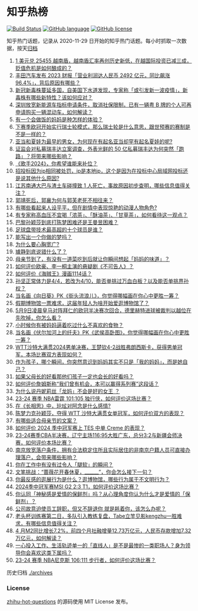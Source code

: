 # 知乎热榜
[![Build Status](https://github.com/ToWeLong/zhihu-hot-questions/workflows/CI/badge.svg)](https://github.com/ToWeLong/zhihu-hot-questions/actions)
[![GitHub language](https://img.shields.io/badge/language-golang-orange.svg)](https://golang.org/)
[![GitHub license](https://img.shields.io/github/license/ToWeLong/zhihu-hot-questions)](https://github.com/ToWeLong/zhihu-hot-questions/blob/main/LICENSE)

知乎热门话题，记录从 2020-11-29 日开始的知乎热门话题。每小时抓取一次数据，按天[归档](./archives)

<!-- BEGIN -->

1. [1 美元兑 25455 越南盾，越南盾汇率再创历史新低，在越国际投资已减三成，贬值危机是如何酿成的？](https://www.zhihu.com/question/655707420)
1. [丰田汽车发布 2023 财报「营业利润达人民币 2492 亿元，同比飙涨96.4%」，背后原因有哪些？](https://www.zhihu.com/question/655597551)
1. [新冠新毒株蔓延多国，自美国下水道发现，专家称「或引发新一波疫情」，新毒株有哪些新特性？该如何应对？](https://www.zhihu.com/question/655748279)
1. [深圳放宽新能源车指标申请条件，取消社保限制，已有一辆粤 B 牌的个人可再申请购买一辆混动车，如何解读？](https://www.zhihu.com/question/655664261)
1. [有一个会做饭的妈妈是种怎样的体验？](https://www.zhihu.com/question/655685204)
1. [下赛季欧冠开始实行瑞士轮模式，那么瑞士轮是什么意思，跟世预赛的赛制是不是一样的？](https://www.zhihu.com/question/655611941)
1. [亚当和夏娃为最早的男女，为何现在有起名亚当却罕有起名夏娃的呢?](https://www.zhihu.com/question/654570780)
1. [证监会对私募瑞丰达立案调查，外表光鲜的 50 亿私募瑞丰达为何突然「跑路」？将带来哪些影响？](https://www.zhihu.com/question/655709583)
1. [《歌手2024》，你希望谁能来补位？](https://www.zhihu.com/question/655714708)
1. [招投标因为ip相同被处罚，ip是本地ip，这个是因为在投标中心局域网投标还是说其他什么原因?](https://www.zhihu.com/question/655664715)
1. [江苏南通大巴与渣土车碰撞致 1 人死亡，事故原因初步查明，哪些信息值得关注？](https://www.zhihu.com/question/655562232)
1. [郭靖死后，郭襄为何与郭芙老死不相往来？](https://www.zhihu.com/question/575906777)
1. [有哪些看起来人设平平，但在剧情中表现惊艳的动漫人物角色?](https://www.zhihu.com/question/644484147)
1. [有专家称高血压不宜喝「浓茶」、「酥油茶」、「甘草茶」，如何看待这一观点？](https://www.zhihu.com/question/655348283)
1. [巴黎孙颖莎到底打陈梦困难还是王曼昱困难？](https://www.zhihu.com/question/655674292)
1. [足球盘带技术最高超的十个球员是谁？](https://www.zhihu.com/question/503845821)
1. [能写出一个你做的梦吗？](https://www.zhihu.com/question/648697352)
1. [为什么要心胸宽广?](https://www.zhihu.com/question/350674178)
1. [璩静到底说错什么了？](https://www.zhihu.com/question/655566766)
1. [母亲节到了，有没有一道菜吃到后就让你瞬间想起「妈妈的味道」？](https://www.zhihu.com/question/655685210)
1. [如何评价欧豪、李一桐主演的悬疑剧《不可告人》？](https://www.zhihu.com/question/655361513)
1. [如何评价《海贼王》漫画1114话？](https://www.zhihu.com/question/654764854)
1. [孙坚正常体力是4/4，若改为4/10，能否单挑过万血白板？以及能否单挑界孙权？](https://www.zhihu.com/question/620909217)
1. [当名画《向日葵》PK《街头流浪儿》，你觉得哪幅画在你心中更胜一筹？](https://www.zhihu.com/question/655435848)
1. [假期博物馆一票难求，这届年轻人为啥开始爱逛博物馆了？](https://www.zhihu.com/question/655326463)
1. [5月9日凌晨皇马对阵拜仁的欧冠半决赛次回合，德里赫特进球被裁判以越位在先吹掉，你怎么看？](https://www.zhihu.com/question/655446731)
1. [小时候你有被妈妈逼着吃过什么不喜欢的食物？](https://www.zhihu.com/question/655685206)
1. [当名画《伏尔加河上的纤夫》PK《武侯高卧图》，你觉得哪幅画在你心中更胜一筹？](https://www.zhihu.com/question/655435166)
1. [WTT沙特大满贯2024男单决赛，王楚钦4-2战胜弗朗西斯卡，获得男单冠军，本场比赛双方表现如何？](https://www.zhihu.com/question/655708655)
1. [作为孩子，哪个瞬间，你突然意识到妈妈其实不只是「我的妈妈」，而是她自己？](https://www.zhihu.com/question/655576655)
1. [如果父母长的好看那他们孩子一定也会长的好看吗？](https://www.zhihu.com/question/322833888)
1. [如何评价詹姆斯称“我们曾有机会，本可以赢得系列赛”这段话？](https://www.zhihu.com/question/655692815)
1. [为什么说丹妮莉丝「龙妈」不会是好的女王 ？](https://www.zhihu.com/question/323331625)
1. [23-24 赛季 NBA雷霆 101:105 独行侠，如何评价这场比赛？](https://www.zhihu.com/question/655720443)
1. [在《长相思》中，玱玹对阿念是什么感情?](https://www.zhihu.com/question/617953140)
1. [陈梦力克孙颖莎，夺得 WTT 沙特大满贯女单冠军，如何评价双方的表现？](https://www.zhihu.com/question/655706002)
1. [有哪些适合母亲节的文案？](https://www.zhihu.com/question/530146887)
1. [如何评价 2024 季中冠军赛上 TES 中单 Creme 的表现？](https://www.zhihu.com/question/655679311)
1. [23-24赛季CBA半决赛，辽宁主场116:95大胜广东，总分3:2与新疆会师决赛，如何评价本场比赛？](https://www.zhihu.com/question/655710294)
1. [南京放宽落户条件，拥有合法稳定住所且实际居住的非南京户籍人员可直接办理落户，会带来哪些影响？](https://www.zhihu.com/question/655684502)
1. [你在工作中有没有过令人「腿软」的瞬间？](https://www.zhihu.com/question/582624863)
1. [文笔挑战：“蔷薇花开春休夏，______”，你会怎么接下一句？](https://www.zhihu.com/question/655614890)
1. [你最反感的逛展行为是什么？逛博物馆，哪些行为属于不文明行为？](https://www.zhihu.com/question/655334650)
1. [2024季中冠军赛MSI G2 2:3 T1，如何评价这场比赛？](https://www.zhihu.com/question/655607071)
1. [你认同「神秘感是爱情的保鲜剂」吗？从心理角度你认为什么才是爱情的「保鲜剂」？](https://www.zhihu.com/question/655377109)
1. [公司故意迫使员工辞职，但又不辞退你 就是耗着你，该怎么办呢？](https://www.zhihu.com/question/655658643)
1. [老头杯训练赛第二日，多队引入教练复盘，Tabe立竿见影kengzhu一胜难求，有哪些信息值得关注？](https://www.zhihu.com/question/655540423)
1. [4 月M2同比增长7.2%，前四个月社融增量12.73万亿元，人民币存款增加7.32万亿元，如何解读？](https://www.zhihu.com/question/655682451)
1. [一心投入工作、生活轨迹单一的「直线人」是不是最惨的一类职场人？身为领导你会喜欢这类下属吗？](https://www.zhihu.com/question/652236891)
1. [23-24 赛季 NBA尼克斯 106:111 步行者，如何评价这场比赛？](https://www.zhihu.com/question/655640608)

<!-- END -->

历史归档 [./archives](./archives)


### License
[zhihu-hot-questions](https://github.com/towelong/zhihu-hot-questions) 的源码使用 MIT License 发布。